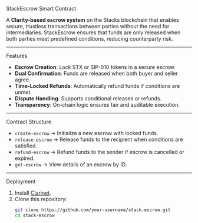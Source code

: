 StackEscrow Smart Contract

A **Clarity-based escrow system** on the Stacks blockchain that enables secure, trustless transactions between parties without the need for intermediaries. StackEscrow ensures that funds are only released when both parties meet predefined conditions, reducing counterparty risk.

---

Features

- **Escrow Creation**: Lock STX or SIP-010 tokens in a secure escrow.
- **Dual Confirmation**: Funds are released when both buyer and seller agree.
- **Time-Locked Refunds**: Automatically refund funds if conditions are unmet.
- **Dispute Handling**: Supports conditional releases or refunds.
- **Transparency**: On-chain logic ensures fair and auditable execution.

---

Contract Structure

- `create-escrow` → Initialize a new escrow with locked funds.  
- `release-escrow` → Release funds to the recipient when conditions are satisfied.  
- `refund-escrow` → Refund funds to the sender if escrow is cancelled or expired.  
- `get-escrow` → View details of an escrow by ID.  

---

Deployment

1. Install [Clarinet](https://github.com/hirosystems/clarinet).
2. Clone this repository:
   ```bash
   git clone https://github.com/your-username/stack-escrow.git
   cd stack-escrow
